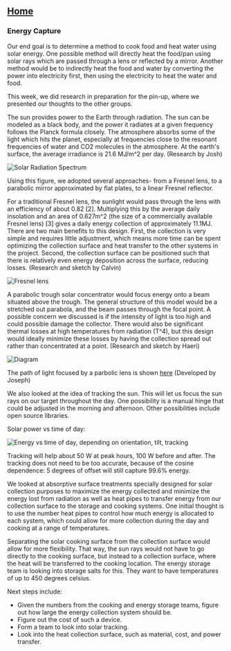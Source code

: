 ## [Home](https://dtxiong.github.io/rapid-prototyping/)

### Energy Capture

Our end goal is to determine a method to cook food and heat water using solar energy. One possible method will directly heat the food/pan using solar rays which are passed through a lens or reflected by a mirror. Another method would be to indirectly heat the food and water by converting the power into electricity first, then using the electricity to heat the water and food. 

This week, we did research in preparation for the pin-up, where we presented our thoughts to the other groups.  

The sun provides power to the Earth through radiation. The sun can be modeled as a black body, and the power it radiates at a given frequency follows the Planck formula closely. The atmosphere absorbs some of the light which hits the planet, especially at frequencies close to the resonant frequencies of water and CO2 molecules in the atmosphere. At the earth's surface, the average irradiance is 21.6 MJ/m^2 per day. (Research by Josh)

![Solar Radiation Spectrum](https://upload.wikimedia.org/wikipedia/commons/e/e7/Solar_spectrum_en.svg)

Using this figure, we adopted several approaches- from a Fresnel lens, to a parabolic mirror approximated by flat plates, to a linear Fresnel reflector.

For a traditional Fresnel lens, the sunlight would pass through the lens with an efficiency of about 0.82 [2]. Multiplying this by the average daily insolation and an area of 0.627m^2 (the size of a commercially available Fresnel lens) [3] gives a daily energy collection of approximately 11.1MJ. There are two main benefits to this design. First, the collection is very simple and requires little adjustment, which means more time can be spent optimizing the collection surface and heat transfer to the other systems in the project. Second, the collection surface can be positioned such that there is relatively even energy deposition across the surface, reducing losses. (Research and sketch by Calvin)

![Fresnel lens](https://calvinjc01.github.io/rapid-prototyping/week-4/fresnel_lens.png)

A parabolic trough solar concentrator would focus energy onto a beam situated above the trough. The general structure of this model would be a stretched out parabola, and the beam passes through the focal point. A possible concern we discussed is if the intensity of light is too high and could possible damage the collector. There would also be significant thermal losses at high temperatures from radiation (T^4), but this design would ideally minimize these losses by having the collection spread out rather than concentrated at a point. (Research and sketch by Haeri)


![Diagram](https://calvinjc01.github.io/rapid-prototyping/week-4/trough2.jpg)


The path of light focused by a parbolic lens is shown [here](https://www.desmos.com/calculator/e9mzko4wk1) (Developed by Joseph)

We also looked at the idea of tracking the sun. This will let us focus the sun rays on our target throughout the day. One possibility is a manual hinge that could be adjusted in the morning and afternoon. Other possibilities include open source libraries. 

Solar power vs time of day:

![Energy vs time of day, depending on orientation, tilt, tracking](https://www.eia.gov/todayinenergy/images/2014.11.19/main.png)

Tracking will help about 50 W at peak hours, 100 W before and after. The tracking does not need to be too accurate, because of the cosine dependence: 5 degrees of offset will still capture 99.6% energy. 

We looked at absorptive surface treatments specially designed for solar collection purposes to maximize the energy collected and minimize the energy lost from radiation as well as heat pipes to transfer energy from our collection surface to the storage and cooking systems. One initial thought is to use the number heat pipes to control how much energy is allocated to each system, which could allow for more collection during the day and cooking at a range of temperatures.

Separating the solar cooking surface from the collection surface would allow for more flexibility. That way, the sun rays would not have to go directly to the cooking surface, but instead to a collection surface, where the heat will be transferred to the cooking location. The energy storage team is looking into storage salts for this. They want to have temperatures of up to 450 degrees celsius. 

Next steps include:
- Given the numbers from the cooking and energy storage teams, figure out how large the energy collection system should be. 
- Figure out the cost of such a device. 
- Form a team to look into solar tracking. 
- Look into the heat collection surface, such as material, cost, and power transfer. 

